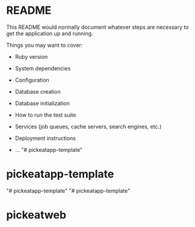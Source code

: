 # README

This README would normally document whatever steps are necessary to get the
application up and running.

Things you may want to cover:

* Ruby version

* System dependencies

* Configuration

* Database creation

* Database initialization

* How to run the test suite

* Services (job queues, cache servers, search engines, etc.)

* Deployment instructions

* ...
"# pickeatapp-template" 
# pickeatapp-template
"# pickeatapp-template" 
"# pickeatapp-template" 
# pickeatweb
